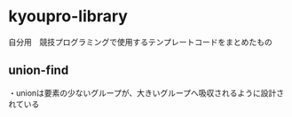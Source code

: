 # kyoupro-library
自分用　競技プログラミングで使用するテンプレートコードをまとめたもの
## union-find
・unionは要素の少ないグループが、大きいグループへ吸収されるように設計されている

